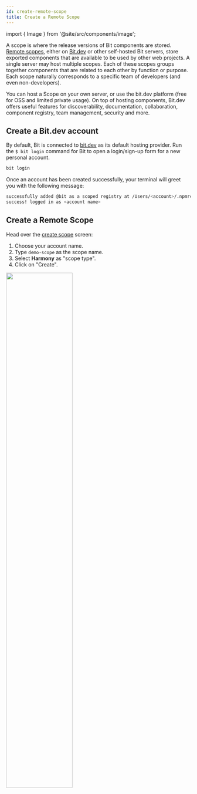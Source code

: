 ```yaml
---
id: create-remote-scope
title: Create a Remote Scope
---
```


import { Image } from '@site/src/components/image';

A scope is where the release versions of Bit components are stored. [Remote scopes](/building-with-bit/scopes), either on [Bit.dev](https://bit.dev) or other self-hosted Bit servers, store exported components that are available to be used by other web projects.
A single server may host multiple scopes. Each of these scopes groups together components that are related to each other by function or purpose. Each scope naturally corresponds to a specific team of developers (and even non-developers).

You can host a Scope on your own server, or use the bit.dev platform (free for OSS and limited private usage). On top of hosting components, Bit.dev offers useful features for discoverability, documentation, collaboration, component registry, team management, security and more.

## Create a Bit.dev account

By default, Bit is connected to [bit.dev](https://bit.dev) as its default hosting provider. Run the `$ bit login` command for Bit to open a login/sign-up form for a new personal account.

```bash
bit login
```

Once an account has been created successfully, your terminal will greet you with the following message:

```bash
successfully added @bit as a scoped registry at /Users/<account>/.npmrc
success! logged in as <account name>
```

## Create a Remote Scope

Head over the [create scope](https://bit.dev/~create-collection) screen:

1. Choose your account name.
2. Type `demo-scope` as the scope name.
3. Select **Harmony** as "scope type".
4. Click on "Create".

<Image src="/img/create_scope_new.png" padding={10} width="60%" />
